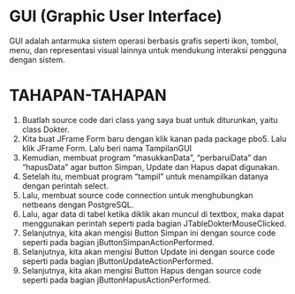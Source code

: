 # GUI (Graphic User Interface)
GUI adalah antarmuka sistem operasi berbasis grafis seperti ikon, tombol, menu, dan representasi visual lainnya untuk mendukung interaksi pengguna dengan sistem.

# TAHAPAN-TAHAPAN
1. Buatlah source code dari class yang saya buat untuk diturunkan, yaitu class Dokter.
2. Kita buat JFrame Form baru dengan klik kanan pada package pbo5. Lalu klik JFrame Form. Lalu beri nama TampilanGUI
3. Kemudian, membuat program “masukkanData”, “perbaruiData” dan “hapusData” agar button Simpan, Update dan Hapus dapat digunakan.
4. Setelah itu, membuat program “tampil” untuk menampilkan datanya dengan perintah select.
5. Lalu, membuat source code connection untuk menghubungkan netbeans dengan PostgreSQL.
6. Lalu, agar data di tabel ketika diklik akan muncul di textbox, maka dapat menggunakan perintah seperti pada bagian JTableDokterMouseClicked.
7. Selanjutnya, kita akan mengisi Button Simpan ini dengan source code seperti pada bagian jButtonSimpanActionPerformed.
8. Selanjutnya, kita akan mengisi Button Update ini dengan source code seperti pada bagian jButtonUpdateActionPerformed.
9. Selanjutnya, kita akan mengisi Button Hapus dengan source code seperti pada bagian jButtonHapusActionPerformed.
